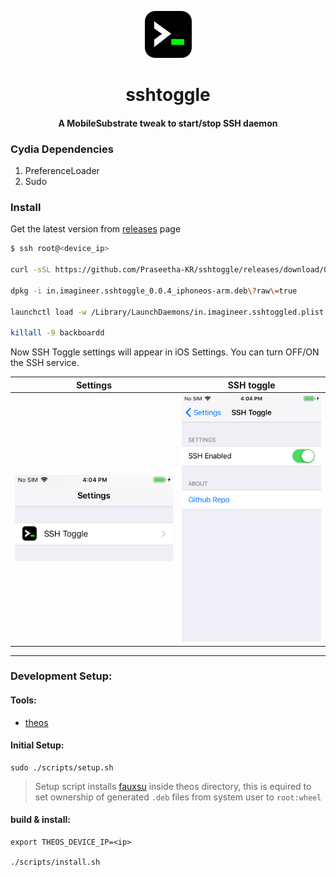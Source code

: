 <div align="center">
    <img src="sshtoggle/sshtogglepreferences/Resources/icon@3x.png" alt="logo" width="75px" height="75px" style="margin-top: 1em">
    <h1>sshtoggle</h1>
    <h4>A MobileSubstrate tweak to start/stop SSH daemon</h4>
</div>


### Cydia Dependencies
1. PreferenceLoader
2. Sudo


### Install

Get the latest version from [releases](https://github.com/Praseetha-KR/sshtoggle/releases) page

```zsh
$ ssh root@<device_ip>

curl -sSL https://github.com/Praseetha-KR/sshtoggle/releases/download/0.0.4/in.imagineer.sshtoggle_0.0.4_iphoneos-arm.deb?raw=true -O

dpkg -i in.imagineer.sshtoggle_0.0.4_iphoneos-arm.deb\?raw\=true

launchctl load -w /Library/LaunchDaemons/in.imagineer.sshtoggled.plist

killall -9 backboardd
```

Now SSH Toggle settings will appear in iOS Settings. You can turn OFF/ON the SSH service.

| Settings  | SSH toggle |
|-----------|------------|
| ![Settings](screenshots/settings.png) | ![Settings](screenshots/settings_sshtoggle.png) |

---

### Development Setup:

#### Tools:
- [theos](https://github.com/theos/theos/wiki/Installation)

#### Initial Setup:

```
sudo ./scripts/setup.sh
```
> Setup script installs [fauxsu](https://github.com/DHowett/fauxsu) inside theos directory, this is equired to set ownership of generated `.deb` files from system user to `root:wheel`

#### build & install:

```
export THEOS_DEVICE_IP=<ip> 

./scripts/install.sh
```
